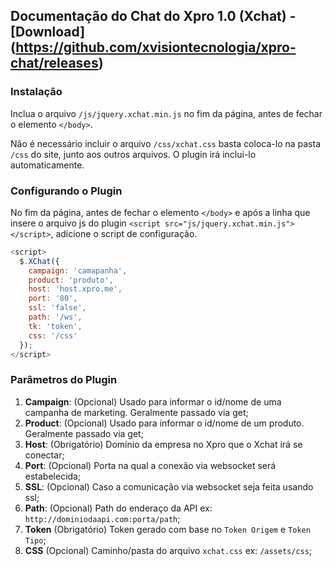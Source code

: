 ## Documentação do Chat do Xpro 1.0 (Xchat) - [Download] (https://github.com/xvisiontecnologia/xpro-chat/releases)
### Instalação
Inclua o arquivo `/js/jquery.xchat.min.js` no fim da página, antes de fechar o elemento `</body>`.

Não é necessário incluir o arquivo `/css/xchat.css` basta coloca-lo na pasta `/css` do site, junto aos outros arquivos. O plugin irá inclui-lo automaticamente.

### Configurando o Plugin
No fim da página, antes de fechar o elemento `</body>` e após a linha que insere o arquivo js do plugin `<script src="js/jquery.xchat.min.js"></script>`,
adicione o script de configuração.

```javascript
<script>
  $.XChat({
    campaign: 'camapanha',
    product: 'produto',
    host: 'host.xpro.me',
    port: '80',
    ssl: 'false',
    path: '/ws',
    tk: 'token',
    css: '/css'
  });
</script>
```

### Parâmetros do Plugin
1. **Campaign**: (Opcional) Usado para informar o id/nome de uma campanha de marketing. Geralmente passado via get;
2. **Product**: (Opcional) Usado para informar o id/nome de um produto. Geralmente passado via get;
3. **Host**: (Obrigatório) Domínio da empresa no Xpro que o Xchat irá se conectar;
4. **Port**: (Opcional) Porta na qual a conexão via websocket será estabelecida;
5. **SSL**: (Opcional) Caso a comunicação via websocket seja feita usando ssl;
6. **Path**: (Opcional) Path do enderaço da API ex: `http://dominiodaapi.com:porta/path`;
7. **Token** (Obrigatório) Token gerado com base no `Token Origem` e `Token Tipo`;
8. **CSS** (Opcional) Caminho/pasta do arquivo `xchat.css` ex: `/assets/css`;